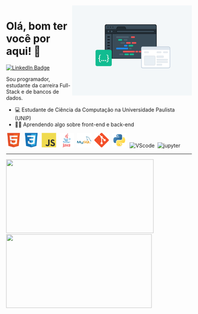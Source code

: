 <img src = "coding.gif" width = "325px" align = "right">

# Olá, bom ter você por aqui! 👋
  <div id="badges">
  <a href = "https://www.linkedin.com/in/gustavo-salgado-lima">
    <img src="https://img.shields.io/badge/LinkedIn-blue?style=for-the-badge&logo=linkedin&logoColor=white" alt="LinkedIn Badge"/>
  </a>
</div>

Sou programador, estudante da carreira Full-Stack e de bancos de dados.

- 💻 Estudante de Ciência da Computação na Universidade Paulista (UNIP)
- 👩‍💻 Aprendendo algo sobre front-end e back-end

<div>
  <img src="https://github.com/devicons/devicon/blob/master/icons/html5/html5-original.svg" title="HTML5" alt="HTML" width="40" height="40"/>&nbsp;
  <img src="https://github.com/devicons/devicon/blob/master/icons/css3/css3-original.svg" title="CSS3" alt="CSS" width="40" height="40"/>&nbsp;
  <img src="https://github.com/devicons/devicon/blob/master/icons/javascript/javascript-original.svg" title="JavaScript" alt="JavaScript" width="40" height="40"/>&nbsp;
  <img src="https://github.com/devicons/devicon/blob/master/icons/java/java-original-wordmark.svg" title="Java" alt="Java" width="40" height="40"/>&nbsp;
  <img src="https://github.com/devicons/devicon/blob/master/icons/mysql/mysql-original-wordmark.svg" tittle="MySQL" alt="MySQL" width="40" height="40"/>&nbsp;
  <img src="https://github.com/devicons/devicon/blob/master/icons/git/git-original.svg" tittle="Git" alt="Git" width="40" height="40"/>&nbsp;
  <img src="https://raw.githubusercontent.com/devicons/devicon/master/icons/python/python-original.svg" title="Python" alt="Python" width="40" height="40"/>&nbsp;
  <img img src="https://cdn.jsdelivr.net/gh/devicons/devicon/icons/vscode/vscode-original.svg" title="VScode" alt="VScode" width="40" height="40"/>&nbsp;
  <img img src="https://cdn.jsdelivr.net/gh/devicons/devicon/icons/jupyter/jupyter-original-wordmark.svg" title="Jupyter" alt="jupyter" width="40" height="40"/>&nbsp;
</div>

---


<div align = "left">
<img height = "200em" width="400em" src="https://github-readme-stats.vercel.app/api/top-langs/?username=GusGul&show_icons=true&theme=bear&count_private=true"/>
<img height = "200em" width="395em" src="https://github-readme-stats.vercel.app/api?username=GusGul&show_icons=true&show_icons=true&theme=bear&count_private=true" />
</div>
